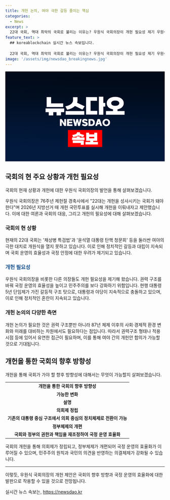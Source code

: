 ```yaml
---
title: 개헌 논의, 여야 극한 갈등 줄이는 핵심
categories:
  - News
excerpt: >
  22대 국회, 역대 최악의 국회로 불리는 이유는? 우원식 국회의장이 개헌 필요성 제기 우원식 국회의장은 17일 제헌절 경축사에서 22대는 개헌을 성사시키는 국회가 돼야 한다고 제안했다. 현재의 권력 구조로는 여야의 갈등이 끊임없고, 국민의 의지를 제대로 반영하지 못하고 있다. 이러한 상황에서 개헌은 급선무이다. 적용 시점과 형태 등을 유연하게 접근하면 합의는 가능할 것으로 전망된다.
feature_text: >
  ## koreablockchain 실시간 뉴스 속보입니다.

  22대 국회, 역대 최악의 국회로 불리는 이유는? 우원식 국회의장이 개헌 필요성 제기 우원식 국회의장은 17일 제헌절 경축사에서 22대는 개헌을 성사시키는 국회가 돼야 한다고 제안했다. 현재의 권력 구조로는 여야의 갈등이 끊임없고, 국민의 의지를 제대로 반영하지 못하고 있다. 이러한 상황에서 개헌은 급선무이다. 적용 시점과 형태 등을 유연하게 접근하면 합의는 가능할 것으로 전망된다.
image: '/assets/img/newsdao_breakingnews.jpg'
---
```


<p><img src="/assets/img/newsdao_breakingnews.jpg" alt="koreablockchain 속보" /></p>

<h2 data-ke-size="size26">국회의 현 주요 상황과 개헌 필요성</h2>

<p>국회의 현재 상황과 개헌에 대한 우원식 국회의장의 발언을 통해 살펴보겠습니다.</p>

<p data-ke-size="size16">우원식 국회의장은 76주년 제헌절 경축사에서 "22대는 개헌을 성사시키는 국회가 돼야 한다"며 2026년 지방선거 때 개헌 국민투표를 실시해 개헌을 이뤄내자고 제안했습니다. 이에 대한 여론과 국회의 대응, 그리고 개헌의 필요성에 대해 살펴보겠습니다.</p>

<h3>국회의 현 상황</h3>

<p data-ke-size="size16">현재의 22대 국회는 '채상병 특검법'과 '윤석열 대통령 탄핵 청문회' 등을 둘러싼 여야의 극한 대치로 개원식을 열지 못하고 있습니다. 이로 인해 정치적인 갈등과 대립이 지속되며 국회 운영의 효율성과 국정 안정에 대한 우려가 제기되고 있습니다.</p>

<h3><span style="color: #1a5490;">개헌 필요성</span></h3>

<p data-ke-size="size16">우원식 국회의장을 비롯한 다른 의장들도 개헌 필요성을 제기해 왔습니다. 권력 구조를 바꿔 국정 운영의 효율성을 높이고 민주주의를 보다 강화하기 위함입니다. 현행 대통령 5년 단임제가 가진 갈등적 구조 탓으로, 대통령과 야당이 지속적으로 충돌하고 있으며, 이로 인해 정치적인 혼란이 지속되고 있습니다.</p>

<h3>개헌 논의의 다양한 측면</h3>

<p data-ke-size="size16">개헌 논의가 필요한 것은 권력 구조뿐만 아니라 87년 체제 이후의 사회·경제적 환경 변화와 미래를 대비하는 차원에서도 필요하다는 점입니다. 따라서 권력구조 형태나 적용 시점 등에 있어서 유연한 접근이 필요하며, 이를 통해 여야 간의 개헌안 합의가 가능할 것으로 기대됩니다.</p>

<h2 data-ke-size="size26">개헌을 통한 국회의 향후 방향성</h2>

<p data-ke-size="size16">개헌을 통해 국회가 가야 할 향후 방향성에 대해서는 무엇이 가능할지 살펴보겠습니다.</p>

<table>
    <tbody>
        <tr>
            <td style="text-align: center; height: 17px;"><strong>개헌을 통한 국회의 향후 방향성</strong></td>
        </tr>
        <tr>
            <td style="text-align: center; height: 17px;"><strong>가능한 변화</strong></td>
        </tr>
        <tr>
            <td style="text-align: center; height: 17px;"><strong>설명</strong></td>
        </tr>
        <tr>
            <td style="text-align: center; height: 17px;"><b>의회제 정립</b></td>
        </tr>
        <tr>
            <td style="text-align: center; height: 17px;"><b>기존의 대통령 중심 구조에서 의회 중심의 정치체제로 전환이 가능</b></td>
        </tr>
        <tr>
            <td style="text-align: center; height: 17px;"><b>정부체제의 개편</b></td>
        </tr>
        <tr>
            <td style="text-align: center; height: 17px;"><b>국회와 정부의 권한과 책임을 재조정하여 국정 운영 효율화</b></td>
        </tr>
    </tbody>
</table>

<p data-ke-size="size16">국회의 개헌을 통해 의회제가 정립되고, 정부체제가 개편되어 국정 운영의 효율화가 이루어질 수 있으며, 민주주의 원칙과 국민의 의견을 반영하는 의결체제가 강화될 수 있습니다.</p>

<hr>

<p data-ke-size="size16">이렇듯, 우원식 국회의장의 개헌 제안은 국회의 향후 방향과 국정 운영의 효율화에 대한 발판으로 작용할 수 있을 것으로 전망됩니다.</p>
실시간 뉴스 속보는, <a href="https://newsdao.kr" rel="dofollow">https://newsdao.kr</a>


